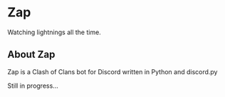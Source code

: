 # Zap
Watching lightnings all the time.

 
## About Zap
Zap is a Clash of Clans bot for Discord written in Python and discord.py

Still in progress...
